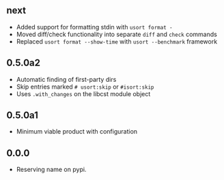 ## next

* Added support for formatting stdin with `usort format -`
* Moved diff/check functionality into separate `diff` and `check` commands
* Replaced `usort format --show-time` with `usort --benchmark` framework

## 0.5.0a2

* Automatic finding of first-party dirs
* Skip entries marked `# usort:skip` or `#isort:skip`
* Uses `.with_changes` on the libcst module object

## 0.5.0a1

* Minimum viable product with configuration

## 0.0.0

* Reserving name on pypi.

